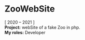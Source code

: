 # ZooWebSite
[ 2020 – 2021 ]  
**Project:** webSite of a fake Zoo in php.  
**My roles:** Developer   
